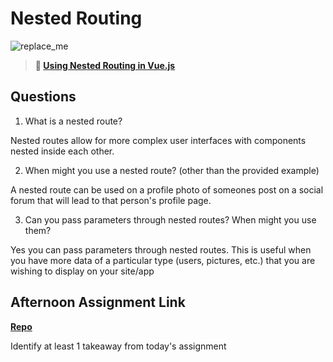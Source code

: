 # Nested Routing

![replace_me](https://codeworks.blob.core.windows.net/public/assets/img/illustrations/placeholder.svg)

> **📖 [Using Nested Routing in Vue.js](https://codeworksacademy.com/fs-student-guide/resources/wk6/04-Child-Routes)**

## Questions

1. What is a nested route?

 Nested routes allow for more complex user interfaces with components nested inside each other.

2. When might you use a nested route? (other than the provided example)

A nested route can be used on a profile photo of someones post on a social forum that will lead to that person's profile page.

3. Can you pass parameters through nested routes? When might you use them?

Yes you can pass parameters through nested routes.  This is useful when you have more data of a particular type (users, pictures, etc.) that you are wishing to display on your site/app

## Afternoon Assignment Link

**[Repo](https://github.com/DrakeGraham4/bloggr)**

Identify at least 1 takeaway from today's assignment
